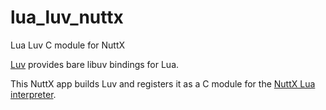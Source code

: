 # lua_luv_nuttx
Lua Luv C module for NuttX

[Luv](https://github.com/luvit/luv) provides bare libuv bindings for Lua.

This NuttX app builds Luv and registers it as a C module for the [NuttX Lua interpreter](https://github.com/apache/incubator-nuttx-apps/tree/master/interpreters#lua).
